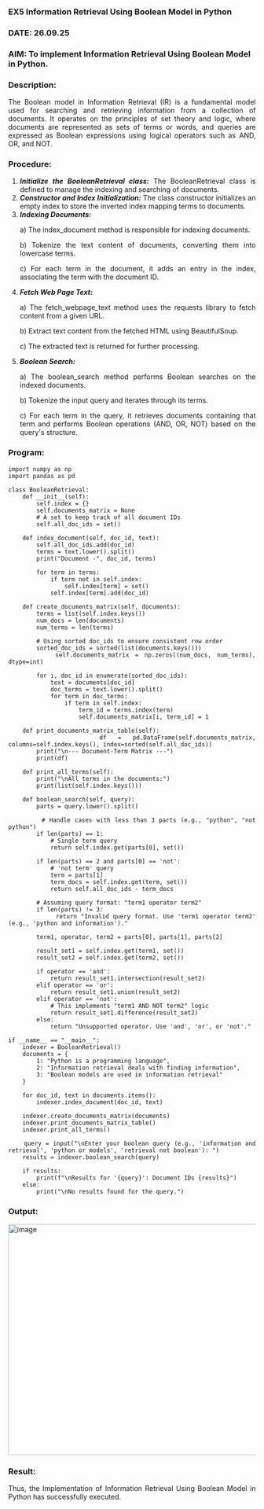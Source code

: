 ### EX5 Information Retrieval Using Boolean Model in Python
### DATE: 26.09.25
### AIM: To implement Information Retrieval Using Boolean Model in Python.
### Description:
<div align = "justify">
The Boolean model in Information Retrieval (IR) is a fundamental model used for searching and retrieving information from a collection of documents. It operates on the principles of set theory and logic, where documents are represented as sets of terms or words, and queries are expressed as Boolean expressions using logical operators such as AND, OR, and NOT.
  
### Procedure:
1. ***Initialize the BooleanRetrieval class:*** The BooleanRetrieval class is defined to manage the indexing and searching of documents.
2. ***Constructor and Index Initialization:*** The class constructor initializes an empty index to store the inverted index mapping terms to documents.
3. ***Indexing Documents:***
    <p> a) The index_document method is responsible for indexing documents.
    <p> b) Tokenize the text content of documents, converting them into lowercase terms.
    <p> c) For each term in the document, it adds an entry in the index, associating the term with the document ID. </p>
4. ***Fetch Web Page Text:***
    <p>a) The fetch_webpage_text method uses the requests library to fetch content from a given URL.
    <p>b) Extract text content from the fetched HTML using BeautifulSoup.
    <p>c) The extracted text is returned for further processing.
5. ***Boolean Search:***
    <p>a) The boolean_search method performs Boolean searches on the indexed documents.
    <p>b) Tokenize the input query and iterates through its terms.
    <p>c) For each term in the query, it retrieves documents containing that term and performs Boolean operations (AND, OR, NOT) based on the query's structure.

### Program:
```````
import numpy as np
import pandas as pd

class BooleanRetrieval:
    def __init__(self):
        self.index = {}
        self.documents_matrix = None
        # A set to keep track of all document IDs
        self.all_doc_ids = set()

    def index_document(self, doc_id, text):
        self.all_doc_ids.add(doc_id)
        terms = text.lower().split()
        print("Document -", doc_id, terms)

        for term in terms:
            if term not in self.index:
                self.index[term] = set()
            self.index[term].add(doc_id)

    def create_documents_matrix(self, documents):
        terms = list(self.index.keys())
        num_docs = len(documents)
        num_terms = len(terms)

        # Using sorted doc_ids to ensure consistent row order
        sorted_doc_ids = sorted(list(documents.keys()))
        self.documents_matrix = np.zeros((num_docs, num_terms), dtype=int)

        for i, doc_id in enumerate(sorted_doc_ids):
            text = documents[doc_id]
            doc_terms = text.lower().split()
            for term in doc_terms:
                if term in self.index:
                    term_id = terms.index(term)
                    self.documents_matrix[i, term_id] = 1

    def print_documents_matrix_table(self):
        df = pd.DataFrame(self.documents_matrix, columns=self.index.keys(), index=sorted(self.all_doc_ids))
        print("\n--- Document-Term Matrix ---")
        print(df)

    def print_all_terms(self):
        print("\nAll terms in the documents:")
        print(list(self.index.keys()))

    def boolean_search(self, query):
        parts = query.lower().split()
        
        # Handle cases with less than 3 parts (e.g., "python", "not python")
        if len(parts) == 1:
            # Single term query
            return self.index.get(parts[0], set())
        
        if len(parts) == 2 and parts[0] == 'not':
            # 'not term' query
            term = parts[1]
            term_docs = self.index.get(term, set())
            return self.all_doc_ids - term_docs

        # Assuming query format: "term1 operator term2"
        if len(parts) != 3:
            return "Invalid query format. Use 'term1 operator term2' (e.g., 'python and information')."

        term1, operator, term2 = parts[0], parts[1], parts[2]
        
        result_set1 = self.index.get(term1, set())
        result_set2 = self.index.get(term2, set())
        
        if operator == 'and':
            return result_set1.intersection(result_set2)
        elif operator == 'or':
            return result_set1.union(result_set2)
        elif operator == 'not':
            # This implements "term1 AND NOT term2" logic
            return result_set1.difference(result_set2)
        else:
            return "Unsupported operator. Use 'and', 'or', or 'not'."

if __name__ == "__main__":
    indexer = BooleanRetrieval()
    documents = {
        1: "Python is a programming language",
        2: "Information retrieval deals with finding information",
        3: "Boolean models are used in information retrieval"
    }

    for doc_id, text in documents.items():
        indexer.index_document(doc_id, text)

    indexer.create_documents_matrix(documents)
    indexer.print_documents_matrix_table()
    indexer.print_all_terms()

    query = input("\nEnter your boolean query (e.g., 'information and retrieval', 'python or models', 'retrieval not boolean'): ")
    results = indexer.boolean_search(query)
    
    if results:
        print(f"\nResults for '{query}': Document IDs {results}")
    else:
        print("\nNo results found for the query.")

`````````
### Output:
<img width="1290" height="470" alt="image" src="https://github.com/user-attachments/assets/d27a015e-8a16-4b4a-89b5-c8cd2dc6921b" />


### Result:
Thus, the Implementation of Information Retrieval Using Boolean Model in Python has successfully executed.
